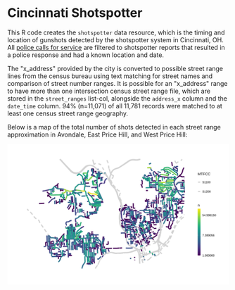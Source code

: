 # Cincinnati Shotspotter

This R code creates the `shotspotter` data resource, which is the timing and location of gunshots detected by the shotspotter system in Cincinnati, OH.  All [police calls for service](https://data.cincinnati-oh.gov/safety/PDI-Police-Data-Initiative-Police-Calls-for-Servic/gexm-h6bt) are filtered to shotspotter reports that resulted in a police response and had a known location and date.

The "x_address" provided by the city is converted to possible street range lines from the census bureau using text matching for street names and comparison of street number ranges.  It is possible for an "x_address" range to have more than one intersection census street range file, which are stored in the `street_ranges` list-col, alongside the `address_x` column and the `date_time` column. 94% (n=11,071) of all 11,781 records were matched to at least one census street range geography.

Below is a map of the total number of shots detected in each street range approximation in Avondale, East Price Hill, and West Price Hill:

![](shots_map.svg)
